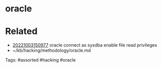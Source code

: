 # oracle

# Related
- [20221003150977](/zet/20221003150977/README.md) oracle connect as sysdba enable file read privileges
- ~/kb/hacking/methodology/oracle.md

Tags:
    #assorted #hacking #oracle
